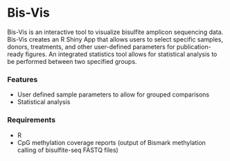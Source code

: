 # Bis-Vis
Bis-Vis is an interactive tool to visualize bisulfite amplicon sequencing data. Bis-Vis creates an R Shiny App that allows users to select specific samples, donors, treatments, and other user-defined parameters for publication-ready figures. An integrated statistics tool allows for statistical analysis to be performed between two specified groups. 

### Features
- User defined sample parameters to allow for grouped comparisons
- Statistical analysis

### Requirements
- R
- CpG methylation coverage reports (output of Bismark methylation calling of bisulfite-seq FASTQ files)

